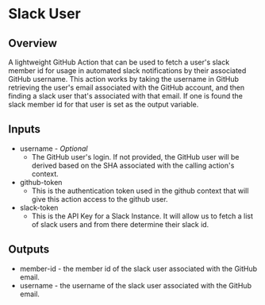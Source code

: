 # Slack User
## Overview
A lightweight GitHub Action that can be used to fetch a user's slack member id for usage in automated slack notifications by their associated GitHub username. This action works by taking the username in GitHub retrieving the user's email associated with the GitHub account, and then finding a slack user that's associated with that email. If one is found the slack member id for that user is set as the output variable.

## Inputs
* username - _Optional_ 
  * The GitHub user's login. If not provided, the GitHub user will be derived based on the SHA associated with the calling action's context.
* github-token
  * This is the authentication token used in the github context that will give this action access to the github user.
* slack-token 
  * This is the API Key for a Slack Instance. It will allow us to fetch a list of slack users and from there determine their slack id.

## Outputs
* member-id - the member id of the slack user associated with the GitHub email.
* username - the username of the slack user associated with the GitHub email.